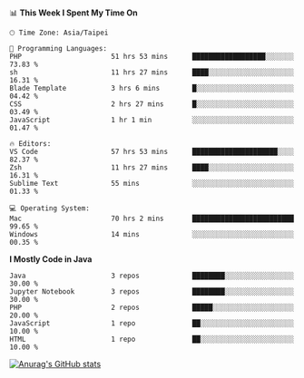<!--### Hi there 👋-->

<!--
**treevel/treevel** is a ✨ _special_ ✨ repository because its `README.md` (this file) appears on your GitHub profile.

Here are some ideas to get you started:

- 🔭 I’m currently working on ...
- 🌱 I’m currently learning ...
- 👯 I’m looking to collaborate on ...
- 🤔 I’m looking for help with ...
- 💬 Ask me about ...
- 📫 How to reach me: ...
- 😄 Pronouns: ...
- ⚡ Fun fact: ...
-->

<!--START_SECTION:waka-->
📊 **This Week I Spent My Time On** 

```text
🕑︎ Time Zone: Asia/Taipei

💬 Programming Languages: 
PHP                      51 hrs 53 mins      ██████████████████░░░░░░░   73.83 % 
sh                       11 hrs 27 mins      ████░░░░░░░░░░░░░░░░░░░░░   16.31 % 
Blade Template           3 hrs 6 mins        █░░░░░░░░░░░░░░░░░░░░░░░░   04.42 % 
CSS                      2 hrs 27 mins       █░░░░░░░░░░░░░░░░░░░░░░░░   03.49 % 
JavaScript               1 hr 1 min          ░░░░░░░░░░░░░░░░░░░░░░░░░   01.47 % 

🔥 Editors: 
VS Code                  57 hrs 53 mins      █████████████████████░░░░   82.37 % 
Zsh                      11 hrs 27 mins      ████░░░░░░░░░░░░░░░░░░░░░   16.31 % 
Sublime Text             55 mins             ░░░░░░░░░░░░░░░░░░░░░░░░░   01.33 % 

💻 Operating System: 
Mac                      70 hrs 2 mins       █████████████████████████   99.65 % 
Windows                  14 mins             ░░░░░░░░░░░░░░░░░░░░░░░░░   00.35 % 
```

**I Mostly Code in Java** 

```text
Java                     3 repos             ████████░░░░░░░░░░░░░░░░░   30.00 % 
Jupyter Notebook         3 repos             ████████░░░░░░░░░░░░░░░░░   30.00 % 
PHP                      2 repos             █████░░░░░░░░░░░░░░░░░░░░   20.00 % 
JavaScript               1 repo              ██░░░░░░░░░░░░░░░░░░░░░░░   10.00 % 
HTML                     1 repo              ██░░░░░░░░░░░░░░░░░░░░░░░   10.00 % 
```




<!--END_SECTION:waka-->

<!-- GitHub Stats Card-->
[![Anurag's GitHub stats](https://github-readme-stats.vercel.app/api?username=treevel&show_icons=true&theme=monokai&count_private=true)](https://github.com/anuraghazra/github-readme-stats)
